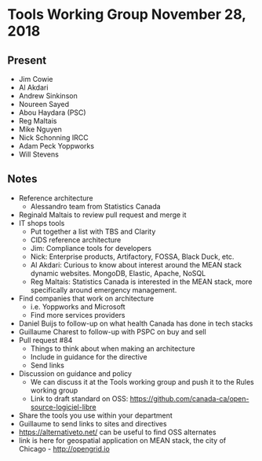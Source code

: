 # Tools Working Group November 28, 2018

## Present

* Jim Cowie
* Al Akdari
* Andrew Sinkinson
* Noureen Sayed
* Abou Haydara (PSC)
* Reg Maltais
* Mike Nguyen
* Nick Schonning IRCC
* Adam Peck Yoppworks
* Will Stevens

## Notes
* Reference architecture
  * Alessandro team from Statistics Canada
* Reginald Maltais to review pull request and merge it
* IT shops tools
  * Put together a list with TBS and Clarity
  * CIDS reference architecture
  * Jim: Compliance tools for developers
  * Nick: Enterprise products, Artifactory, FOSSA, Black Duck, etc.
  * Al Akdari: Curious to know about interest around the MEAN stack dynamic websites. MongoDB, Elastic, Apache, NoSQL
  * Reg Maltais: Statistics Canada is interested in the MEAN stack, more specifically around emergency management.
* Find companies that work on architecture
  * i.e. Yoppworks and Microsoft
  * Find more services providers
* Daniel Buijs to follow-up on what health Canada has done in tech stacks
* Guillaume Charest to follow-up with PSPC on buy and sell
* Pull request #84
  * Things to think about when making an architecture
  * Include in guidance for the directive
  * Send links
* Discussion on guidance and policy
  * We can discuss it at the Tools working group and push it to the Rules working group
  * Link to draft standard on OSS: https://github.com/canada-ca/open-source-logiciel-libre
* Share the tools you use within your department
* Guillaume to send links to sites and directives
* https://alternativeto.net/ can be useful to find OSS alternates
* link is here for geospatial application on MEAN stack, the city of Chicago - http://opengrid.io
